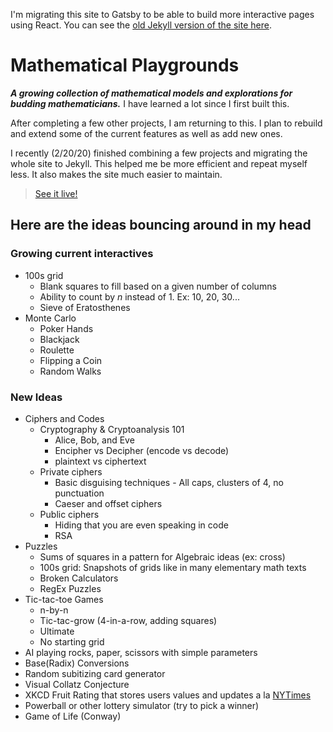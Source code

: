 I'm migrating this site to Gatsby to be able to build more interactive pages using React. You can see the [old Jekyll version of the site here](https://github.com/TylerAuer/math-tools).

# Mathematical Playgrounds

**_A growing collection of mathematical models and explorations for budding mathematicians._** I have learned a lot since I first built this.

After completing a few other projects, I am returning to this. I plan to rebuild and extend some of the current features as well as add new ones.

I recently (2/20/20) finished combining a few projects and migrating the whole site to Jekyll. This helped me be more efficient and repeat myself less. It also makes the site much easier to maintain.

> [See it live!](http://play.mathfireworks.com/)

## Here are the ideas bouncing around in my head

### Growing current interactives

- 100s grid
  - Blank squares to fill based on a given number of columns
  - Ability to count by _n_ instead of 1. Ex: 10, 20, 30...
  - Sieve of Eratosthenes
- Monte Carlo
  - Poker Hands
  - Blackjack
  - Roulette
  - Flipping a Coin
  - Random Walks

### New Ideas

- Ciphers and Codes
  - Cryptography & Cryptoanalysis 101
    - Alice, Bob, and Eve
    - Encipher vs Decipher (encode vs decode)
    - plaintext vs ciphertext
  - Private ciphers
    - Basic disguising techniques - All caps, clusters of 4, no punctuation
    - Caeser and offset ciphers
  - Public ciphers
    - Hiding that you are even speaking in code
    - RSA
- Puzzles
  - Sums of squares in a pattern for Algebraic ideas (ex: cross)
  - 100s grid: Snapshots of grids like in many elementary math texts
  - Broken Calculators
  - RegEx Puzzles
- Tic-tac-toe Games
  - n-by-n
  - Tic-tac-grow (4-in-a-row, adding squares)
  - Ultimate
  - No starting grid
- AI playing rocks, paper, scissors with simple parameters
- Base(Radix) Conversions
- Random subitizing card generator
- Visual Collatz Conjecture
- XKCD Fruit Rating that stores users values and updates a la [NYTimes](https://www.nytimes.com/interactive/2017/08/09/upshot/game-of-thrones-chart.html)
- Powerball or other lottery simulator (try to pick a winner)
- Game of Life (Conway)
